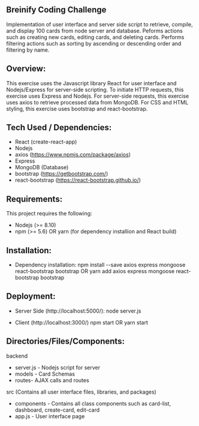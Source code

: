 ## Breinify Coding Challenge

Implementation of user interface and server side script to retrieve, compile, and display 100 cards from node server and database. Peforms actions such as creating new cards, editing cards, and deleting cards. Performs filtering actions such as sorting by ascending or descending order and filtering by name.

## Overview:

This exercise uses the Javascript library React for user interface and Nodejs/Express for server-side scripting.
To initiate HTTP requests, this exercise uses Express and Nodejs.
For server-side requests, this exercise uses axios to retrieve processed data from MongoDB.
For CSS and HTML styling, this exercise uses bootstrap and react-bootstrap.

## Tech Used / Dependencies:

- React (create-react-app)
- Nodejs
- axios (https://www.npmjs.com/package/axios)
- Express
- MongoDB (Database)
- bootstrap (https://getbootstrap.com/)
- react-bootstrap (https://react-bootstrap.github.io/)

## Requirements:

This project requires the following:

- Nodejs (>= 8.10)
- npm (>= 5.6) OR yarn (for dependency installion and React build)

## Installation:

- Dependency installation:
  npm install --save axios express mongoose react-bootstrap bootstrap
  OR
  yarn add axios express mongoose react-bootstrap bootstrap

## Deployment:

- Server Side (http://localhost:5000/):
  node server.js

- Client (http://localhost:3000/)
  npm start OR yarn start

## Directories/Files/Components:

backend
- server.js - Nodejs script for server
- models - Card Schemas
- routes- AJAX calls and routes

src (Contains all user interface files, libraries, and packages)
- components - Contains all class components such as card-list, dashboard, create-card, edit-card
- app.js - User interface page
